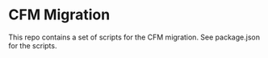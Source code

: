 # CFM Migration

This repo contains a set of scripts for the CFM migration.  See package.json for the scripts.
